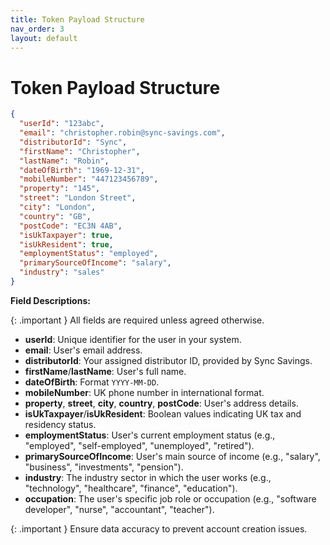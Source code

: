 ```yaml
---
title: Token Payload Structure
nav_order: 3
layout: default
---
```


# Token Payload Structure

```json
{
  "userId": "123abc",
  "email": "christopher.robin@sync-savings.com",
  "distributorId": "Sync",
  "firstName": "Christopher",
  "lastName": "Robin",
  "dateOfBirth": "1969-12-31",
  "mobileNumber": "447123456789",
  "property": "145",
  "street": "London Street",
  "city": "London",
  "country": "GB",
  "postCode": "EC3N 4AB",
  "isUkTaxpayer": true,
  "isUkResident": true,
  "employmentStatus": "employed",
  "primarySourceOfIncome": "salary",
  "industry": "sales"
}
```

**Field Descriptions:**

{: .important }
All fields are required unless agreed otherwise.

- **userId**: Unique identifier for the user in your system.
- **email**: User's email address.
- **distributorId**: Your assigned distributor ID, provided by Sync Savings.
- **firstName**/**lastName**: User's full name.
- **dateOfBirth**: Format `YYYY-MM-DD`.
- **mobileNumber**: UK phone number in international format.
- **property**, **street**, **city**, **country**, **postCode**: User's address details.
- **isUkTaxpayer**/**isUkResident**: Boolean values indicating UK tax and residency status.
- **employmentStatus**: User's current employment status (e.g., "employed", "self-employed", "unemployed", "retired").
- **primarySourceOfIncome**: User's main source of income (e.g., "salary", "business", "investments", "pension").
- **industry**: The industry sector in which the user works (e.g., "technology", "healthcare", "finance", "education").
- **occupation**: The user's specific job role or occupation (e.g., "software developer", "nurse", "accountant", "teacher").

{: .important }
Ensure data accuracy to prevent account creation issues.